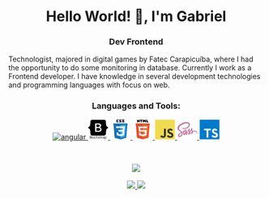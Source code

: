 <h1 align="center">Hello World! 👋, I'm Gabriel</h1>
<h3 align="center">Dev Frontend</h3>


Technologist, majored in digital games by Fatec Carapicuíba, where I had the opportunity to do some monitoring in database. Currently I work as a Frontend developer. I have knowledge in several development technologies and programming languages with focus on web.

<h3 align="center">Languages and Tools:</h3>
<p align="center"> <a href="https://angular.io" target="_blank"> <img src="https://angular.io/assets/images/logos/angular/angular.svg" alt="angular" width="40" height="40"/> </a> <a href="https://getbootstrap.com" target="_blank"> <img src="https://raw.githubusercontent.com/devicons/devicon/master/icons/bootstrap/bootstrap-plain-wordmark.svg" alt="bootstrap" width="40" height="40"/> </a> <a href="https://www.w3schools.com/css/" target="_blank"> <img src="https://raw.githubusercontent.com/devicons/devicon/master/icons/css3/css3-original-wordmark.svg" alt="css3" width="40" height="40"/> </a> <a href="https://www.w3.org/html/" target="_blank"> <img src="https://raw.githubusercontent.com/devicons/devicon/master/icons/html5/html5-original-wordmark.svg" alt="html5" width="40" height="40"/> </a> <a href="https://developer.mozilla.org/en-US/docs/Web/JavaScript" target="_blank"> <img src="https://raw.githubusercontent.com/devicons/devicon/master/icons/javascript/javascript-original.svg" alt="javascript" width="40" height="40"/> </a> <a href="https://sass-lang.com" target="_blank"> <img src="https://raw.githubusercontent.com/devicons/devicon/master/icons/sass/sass-original.svg" alt="sass" width="40" height="40"/> </a> <a href="https://www.typescriptlang.org/" target="_blank"> <img src="https://raw.githubusercontent.com/devicons/devicon/master/icons/typescript/typescript-original.svg" alt="typescript" width="40" height="40"/> </a> 
<br>
</p>
<br>
<p align="center">
<img src="https://user-images.githubusercontent.com/34325394/217648709-d75da039-b140-4b9f-884d-37d073d26e60.gif">
</p>

<div align="center">
<a href="https://github.com/gsnogueira">
<img height="180em" src="https://github-readme-stats.vercel.app/api/top-langs/?username=gsnogueira&layout=compact&langs_count=7&theme=dark"/>
<img height="180em" src="https://github-readme-stats.vercel.app/api?username=gsnogueira&show_icons=true&theme=dark&include_all_commits=true&count_private=true"/>
</div>

